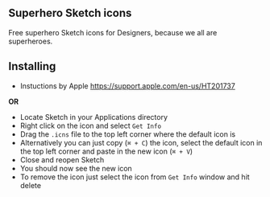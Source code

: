 ## Superhero Sketch icons
Free superhero Sketch icons for Designers, because we all are superheroes.

## Installing
 - Instuctions by Apple https://support.apple.com/en-us/HT201737

**OR**

 - Locate Sketch in your Applications directory
 - Right click on the icon and select `Get Info`
 - Drag the `.icns` file to the top left corner where the default icon is
 - Alternatively you can just copy (`⌘ + C`) the icon, select the default icon in the top left corner and paste in the new icon (`⌘ + V`)
 - Close and reopen Sketch
 - You should now see the new icon
 - To remove the icon just select the icon from `Get Info` window and hit delete
